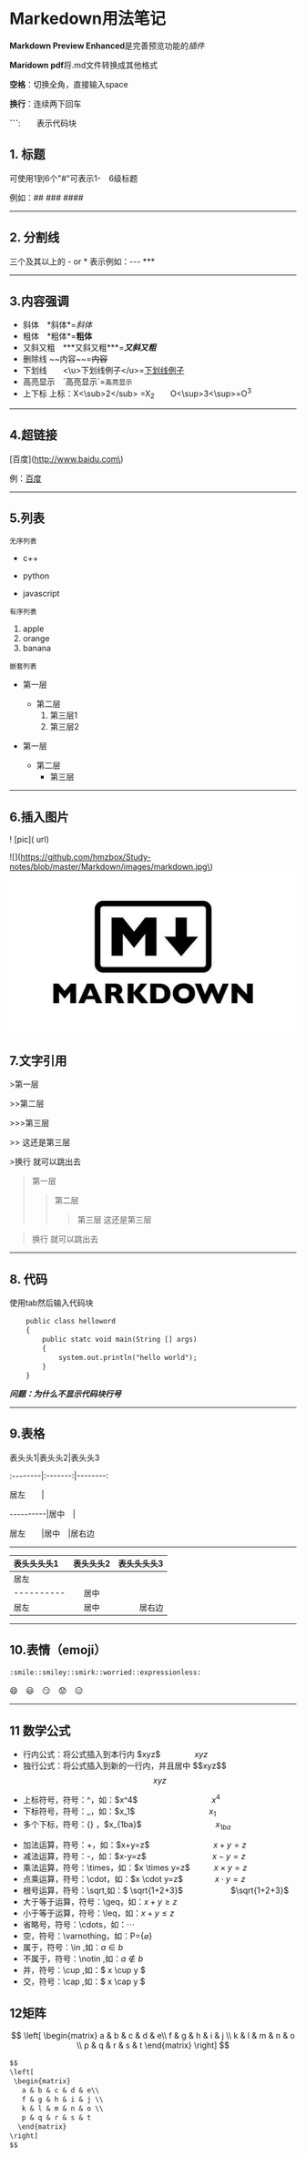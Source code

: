 # Markedown用法笔记
**Markdown Preview Enhanced**是完善预览功能的*插件*

**Maridown pdf**将.md文件转换成其他格式

**空格**：切换全角，直接输入space

**换行**：连续两下回车

**\`\`\`**:　　表示代码块
## 1. 标题

可使用1到6个"#"可表示1-　6级标题

例如：##  ###  ####

---
## 2. 分割线
三个及其以上的 - or * 表示例如：--- ***

---
## 3.内容强调
+ 斜体　\*斜体\*=*斜体*
+ 粗体　\*粗体\*=**粗体**
+ 又斜又粗　\*\*\*又斜又粗\*\*\*=***又斜又粗***
+ 删除线 \~\~内容\~\~=~~内容~~
+ 下划线　　<\u>下划线例子<\/u>=<u>下划线例子</u>
+ 高亮显示　\`高亮显示\`=`高亮显示`
+ 上下标 上标：X<\sub>2<\/sub> =X<sub>2</sub>　　O<\sup>3<\sup>=O<sup>3</sup>
---
## 4.超链接
\[百度\]\(http://www.baidu.com\)

例：[百度](http://www.baidu.com)

---
## 5.列表
`无序列表`
* c++
- python
+ javascript

`有序列表`
1. apple
2. orange
3. banana

`嵌套列表`
* 第一层
   * 第二层
      1. 第三层1
      2. 第三层2

* 第一层
   + 第二层
      - 第三层

---
## 6.插入图片
\! \[pic\]\( url\)

\!\[\]\(https://github.com/hmzbox/Study-notes/blob/master/Markdown/images/markdown.jpg\)
![](https://github.com/hmzbox/Study-notes/blob/master/Markdown/images/markdown.jpg)

## 7.文字引用
\>第一层

\>>第二层

\>>>第三层

\>> 这还是第三层

\>换行 就可以跳出去

>第一层
>>第二层
>>>第三层
>> 这还是第三层

>换行 就可以跳出去

---
## 8. 代码

使用tab然后输入代码块
```
    public class helloword
    {
        public statc void main(String [] args)
        {
            system.out.println("hello world");
        }
    }
```

***问题：为什么不显示代码块行号***

---
## 9.表格
表头头1\|表头头2\|表头头3

\:--------|:-------:|--------:

居左　　\|

----------\|居中　\|

居左　　\|居中　\|居右边

---
表头头头头1|表头头头2|表头头头头3
:---------|:-------:|----------:
居左      |
----------|居中     |
居左      |居中     |居右边

---
## 10.表情（emoji）
    :smile::smiley::smirk::worried::expressionless:
:smile:　:smiley:　:smirk:　:worried:　:expressionless:

---
## 11 数学公式
* 行内公式：将公式插入到本行内 \$xyz\$ 　　　　$xyz$
* 独行公式：将公式插入到新的一行内，并且居中 \$\$xyz\$\$ 　　　$$xyz$$
- 上标符号，符号：^，如：\$x\^4\$　　　　　　　　　 $x^4$
- 下标符号，符号：_，如：\$x_1\$ 　　　　　　　　　$x_1$
- 多个下标，符号：{} ，\$x_{1ba}\$ 　　　　　　　　　$x_{1ba}$
+ 加法运算，符号：+，如：\$x+y=z\$　　　　　　　　$x+y=z$
+ 减法运算，符号：-，如：\$x-y=z\$　　 　　　　　　$x-y=z$
+ 乘法运算，符号：\times，如：\$x \times y=z\$　　　$x \times y=z$
+ 点乘运算，符号：\cdot，如：\$x \cdot y=z\$　　　　$x \cdot y=z$
+ 根号运算，符号：\sqrt,如：\$ \sqrt{1+2+3}\$　　　　　　$\sqrt{1+2+3}$
+ 大于等于运算，符号：\geq，如：$x+y \geq z$
+ 小于等于运算，符号：\leq，如：$x+y \leq z$
+ 省略号，符号：\cdots，如：$\cdots$
+ 空，符号：\varnothing，如：P={$\varnothing$}
+ 属于，符号：\in ,如：$a\in b$
+ 不属于，符号：\notin ,如：$a\notin b$
+ 并，符号：\cup ,如：$ x \cup y $
+ 交，符号：\cap ,如：$ x \cap y $

## 12矩阵

$$
\left[
 \begin{matrix}
   a & b & c & d & e\\
   f & g & h & i & j \\
   k & l & m & n & o \\
   p & q & r & s & t
  \end{matrix} 
\right]
$$
```
$$
\left[
 \begin{matrix}
   a & b & c & d & e\\
   f & g & h & i & j \\
   k & l & m & n & o \\
   p & q & r & s & t
  \end{matrix} 
\right]
$$
```